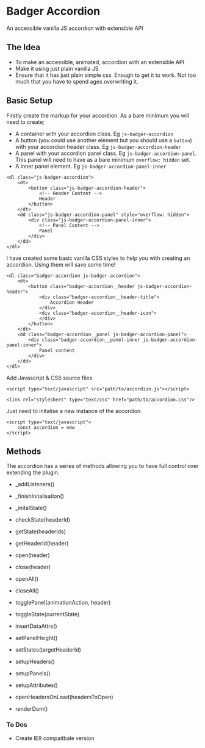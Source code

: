 # Badger Accordion
An accessible vanilla JS accordion with extensible API


## The Idea
 - To make an accessible, animated, accordion with an extensible API
 - Make it using just plain vanilla JS
 - Ensure that it has just plain simple css. Enough to get it to work. Not too much that you have to spend ages overwriting it.


## Basic Setup

Firstly create the markup for your accordion. As a bare minimum you will need to create;

 * A container with your accordion class. Eg `js-badger-accordion`
 * A button (you could use another element but you should use a `button`) with your accordion header class. Eg `js-badger-accordion-header`
 * A panel with your accordion panel class. Eg `js-badger-accordion-panel`. This panel will need to have as a bare minimum `overflow: hidden` set.
 * A inner panel element. Eg `js-badger-accordion-panel-inner`

```
<dl class="js-badger-accordion">
    <dt>
        <button class="js-badger-accordion-header">
            <!-- Header Content -->
            Header
        </button>
    </dt>
    <dd class="js-badger-accordion-panel" style="overflow: hidden">
        <div class="js-badger-accordion-panel-inner">
            <!-- Panel Content -->
            Panel
        </div>
    </dd>
</dl>
```

I have created some basic vanilla CSS styles to help you with creating an accordion. Using them will save some time!

```
<dl class="badger-accordion js-badger-accordion">
    <dt>
        <button class="badger-accordion__header js-badger-accordion-header">
            <div class="badger-accordion__header-title">
                Accordion Header
            </div>
            <div class="badger-accordion__header-icon">
            </div>
        </button>
    </dt>
    <dd class="badger-accordion__panel js-badger-accordion-panel">
        <div class="badger-accordion__panel-inner js-badger-accordion-panel-inner">
            Panel content
        </div>
    </dd>
</dl>
```


Add Javascript & CSS source files
```
<script type="text/javascript" src="path/to/accordion.js"></script>

<link rel="stylesheet" type="text/css" href="path/to/accordion.css"/>
```

Just need to initalise a new instance of the accordion.
```
<script type="text/javascript">
    const accordion = new
</script>    
```


## Methods

The accordion has a series of methods allowing you to have full control over extending the plugin.

 - _addListeners()
 - _finishInitalisation()
 - _initalState()

 - checkState(headerId)
 - getState(headerIds)
 - getHeaderId(header)

 - open(header)
 - close(header)
 - openAll()
 - closeAll()
 - togglePanel(animationAction, header)
 - toggleState(currentState)

 - insertDataAttrs()
 - setPanelHeight()
 - setStates(targetHeaderId)
 - setupHeaders()
 - setupPanels()
 - setupAttributes()
 - openHeadersOnLoad(headersToOpen)
 - renderDom()


### To Dos
 - Create IE9 compaitbale version
